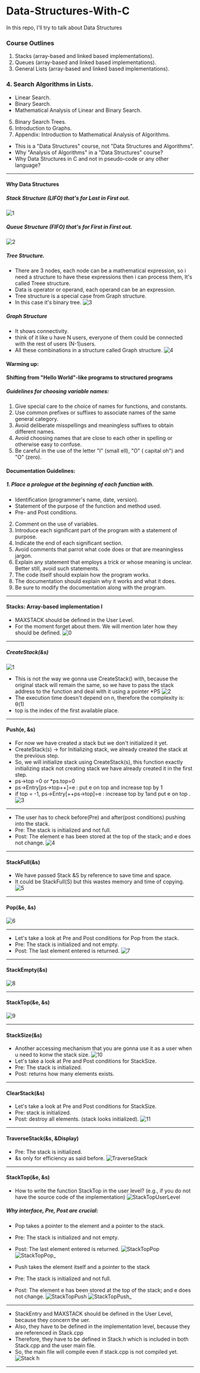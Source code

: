 # Data-Structures-With-C
In this repo, I'll try to talk about Data Structures
### Course Outlines
1. Stacks (array-based and linked based implementations).
2. Queues (array-based and linked based implementations).
3. General Lists (array-based and linked based implementations).
### 4. Search Algorithms in Lists.
   - Linear Search.
   - Binary Search.
   - Mathematical Analysis of Linear and Binary Search.
5. Binary Search Trees.
6. Introduction to Graphs.
7. Appendix: Introduction to Mathematical Analysis of Algorithms.
- This is a "Data Structures" course, not "Data Structures and Algorithms".
- Why "Analysis of Algorithms" in a "Data Structures" course?
- Why Data Structures in C and not in pseudo-code or any other language?

---

#### Why Data Structures
##### Stack Structure (LIFO) that's for Last in First out.
![1](https://github.com/A8N0RMAL/Data-Structures-With-C/assets/119806250/cb7eb037-f22b-4e47-9a7b-4791b294541d)

##### Queue Structure (FIFO) that's for First in First out.
![2](https://github.com/A8N0RMAL/Data-Structures-With-C/assets/119806250/11fa576c-bf93-4fc0-8271-55b8c09705e1)

##### Tree Structure.
- There are 3 nodes, each node can be a mathematical expression, so i need a structure to have these expressions then i can process them, It's called Treee structure.
- Data is operator or operand, each operand can be an expression.
- Tree structure is a special case from Graph structure.
- In this case it's binary tree.
![3](https://github.com/A8N0RMAL/Data-Structures-With-C/assets/119806250/33cd8a13-a1a4-4901-a369-085c3aaef0c1)

##### Graph Structure
- It shows connectivity.
- think of it like u have N users, everyone of them could be connected with the rest of users (N-1)users.
- All these combinations in a structure called Graph structure.
![4](https://github.com/A8N0RMAL/Data-Structures-With-C/assets/119806250/1a0eb7b0-a7ec-4b92-88de-b505da0739ce)

#### Warming up:
#### Shifting from "Hello World"-like programs to structured programs
##### Guidelines for choosing variable names:
1. Give special care to the choice of names for functions, and constants.
2. Use common prefixes or suffixes to associate names of the same general category.
3. Avoid deliberate misspellings and meaningless suffixes to obtain different names.
4. Avoid choosing names that are close to each other in spelling or otherwise easy to confuse.
5. Be careful in the use of the letter "I" (small ell), "O" ( capital oh") and "O" (zero).

#### Documentation Guidelines:
##### 1. Place a prologue at the beginning of each function with.
   - Identification (programmer's name, date, version).
   - Statement of the purpose of the function and method used.
   - Pre- and Post conditions.
2. Comment on the use of variables.
3. Introduce each significant part of the program with a statement of purpose.
4. Indicate the end of each significant section.
5. Avoid comments that parrot what code does or that are meaningless jargon.
6. Explain any statement that employs a trick or whose meaning is unclear. Better still, avoid such statements.
7. The code itself should explain how the program works.
8. The documentation should explain why it works and what it does.
9. Be sure to modify the documentation along with the program.

---

#### Stacks: Array-based implementation I
- MAXSTACK should be defined in the User Level.
- For the moment forget about them. We will
mention later how they should be defined.
![0](https://github.com/A8N0RMAL/Data-Structures-With-C/assets/119806250/0837b60c-01e6-49d1-a1bf-38df256e3d09)
---
##### CreateStack(&s)
![1](https://github.com/A8N0RMAL/Data-Structures-With-C/assets/119806250/ffde05fd-a1b1-443b-8fa6-20c2c2edf0f4)
- This is not the way we gonna use CreateStack() with, because the original stack will remain the same, so we have to pass the stack address to the function and deal with it using a pointer *PS
![2](https://github.com/A8N0RMAL/Data-Structures-With-C/assets/119806250/355d6dd2-bf65-42ac-8dd5-47977dd3d03d)
- The execution time doesn't depend on n, therefore the complexity is: θ(1)
- top is the index of the first available place.
---
#### Push(e, &s)
- For now we have created a stack but we don't initialized it yet.
- CreateStack(s) -> for Initializing stack, we already created the stack at the previous step.
- So, we will initialize stack using CreateStack(s), this function exactly initializing stack not creating stack we have already created it in the first step.
- ps->top =0 or *ps.top=0
- ps->Entry[ps->top++]=e : put e on top and increase top by 1
- if top = -1, ps->Entry[++ps->top]=e : increase top by 1and put e on top .
![3](https://github.com/A8N0RMAL/Data-Structures-With-C/assets/119806250/772b56ef-dda6-4cfb-bd83-b2b2fa607ea2)
---
- The user has to check before(Pre) and after(post conditions) pushing into the stack.
- Pre: The stack is initialized and not full.
- Post: The element e has been stored at the top of the stack; and e does not change.
![4](https://github.com/A8N0RMAL/Data-Structures-With-C/assets/119806250/9c027ebe-237e-490d-acc6-e9fb9c1394a0)
---
#### StackFull(&s)
- We have passed Stack &S by reference to save time and space.
- It could be StackFull(S) but this wastes memory and time of copying.
![5](https://github.com/A8N0RMAL/Data-Structures-With-C/assets/119806250/16ee2d36-08dd-4bd6-bca9-3f2bfd1e7310)
---
#### Pop(&e, &s)
![6](https://github.com/A8N0RMAL/Data-Structures-With-C/assets/119806250/da4a775d-10d8-4ed6-8bd8-0acc1c770e3b)

---
- Let's take a look at Pre and Post conditions for Pop from the stack.
- Pre: The stack is initialized and not empty.
- Post: The last element entered is returned.
![7](https://github.com/A8N0RMAL/Data-Structures-With-C/assets/119806250/ab2543a2-b4f9-4d1b-9ce4-b524c51abf09)
---
#### StackEmpty(&s)
![8](https://github.com/A8N0RMAL/Data-Structures-With-C/assets/119806250/18220e85-7ec9-4afa-92dc-3d24fa68e3cc)

---
#### StackTop(&e, &s)
![9](https://github.com/A8N0RMAL/Data-Structures-With-C/assets/119806250/37a3434b-fc1a-4731-8b1f-c2af663d7675)

---
#### StackSize(&s)
- Another accessing mechanism that you are gonna use it as a user when u need to konw the stack size.
![10](https://github.com/A8N0RMAL/Data-Structures-With-C/assets/119806250/24e4d6b2-5d6c-4fc3-b9a5-209ce4e07d64)
- Let's take a look at Pre and Post conditions for StackSize.
- Pre: The stack is initialized.
- Post: returns how many elements exists.
---
#### ClearStack(&s)
- Let's take a look at Pre and Post conditions for StackSize.
- Pre: stack is initialized.
- Post: destroy all elements. (stack looks initialized).
![11](https://github.com/A8N0RMAL/Data-Structures-With-C/assets/119806250/52761b76-c1a1-48ca-92f9-2cabf4d6315a)
---
#### TraverseStack(&s, &Display)
- Pre: The stack is initialized.
- &s only for efficiency as said before.
![TraverseStack](https://github.com/A8N0RMAL/Data-Structures-With-C/assets/119806250/133ee22c-91db-4539-80cf-bf0b9e41e95b)
---
#### StackTop(&e, &s)
- How to write the function StackTop in the user level? (e.g., if you do not have the source code of the implementation)
![StackTopUserLevel](https://github.com/A8N0RMAL/Data-Structures-With-C/assets/119806250/168e149a-c517-4eb9-b3b8-c9994f340948)

##### Why interface, Pre, Post are crucial: 
- Pop takes a pointer to the element and a pointer to the stack.
- Pre: The stack is initialized and not empty.
- Post: The last element entered is returned.
![StackTopPop](https://github.com/A8N0RMAL/Data-Structures-With-C/assets/119806250/a47121c3-317a-43e8-b18e-32d443db5393)
![StackTopPop_](https://github.com/A8N0RMAL/Data-Structures-With-C/assets/119806250/5375c8a2-ea21-4f2a-bdb8-4f1c14c51ff7)

- Push takes the element itself and a pointer to the stack
- Pre: The stack is initialized and not full.
- Post: The element e has been stored at the top of the stack; and e does not change.
![StackTopPush](https://github.com/A8N0RMAL/Data-Structures-With-C/assets/119806250/e77cdf4e-7d80-46fe-80de-b78cde9f5415)
![StackTopPush_](https://github.com/A8N0RMAL/Data-Structures-With-C/assets/119806250/c624d672-8129-4384-ac20-7f74d51db24e)
---
- StackEntry and MAXSTACK should be defined in the User Level, because they concern the uer.
- Also, they have to be defined in the implementation level, because they are referenced in Stack.cpp
- Therefore, they have to be defined in Stack.h which is included in both Stack.cpp and the user main file.
- So, the main file will compile even if stack.cpp is not compiled yet.
![Stack h](https://github.com/A8N0RMAL/Data-Structures-With-C/assets/119806250/52025350-be82-4628-908f-b4638ac2db08)
---
